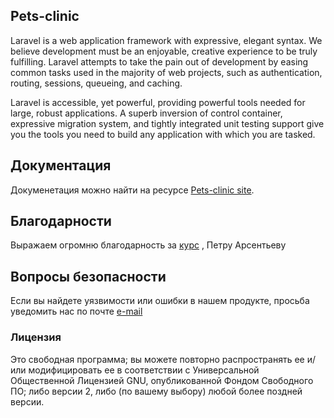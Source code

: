 ## Pets-clinic 

Laravel is a web application framework with expressive, elegant syntax. We believe development must be an enjoyable, creative experience to be truly fulfilling. Laravel attempts to take the pain out of development by easing common tasks used in the majority of web projects, such as authentication, routing, sessions, queueing, and caching.

Laravel is accessible, yet powerful, providing powerful tools needed for large, robust applications. A superb inversion of control container, expressive migration system, and tightly integrated unit testing support give you the tools you need to build any application with which you are tasked.

## Документация

Докуменетация можно найти на ресурсе [Pets-clinic site](http://somepetscinic.kz/docs).

## Благодарности

Выражаем огромню благодарность за [курс](https://www.youtube.com/channel/UCLUYG3J5lYXs9gwz98aXIsQ) , Петру Арсентьеву 

## Вопросы безопасности

Если вы найдете уязвимости или ошибки в нашем продукте, просьба уведомить нас по почте [e-mail](somemail@mail.kz) 

### Лицензия

Это свободная программа; вы можете повторно распространять ее и/или
модифицировать ее в соответствии с Универсальной Общественной Лицензией
GNU, опубликованной Фондом Свободного ПО; либо версии 2, либо (по вашему
выбору) любой более поздней версии.
